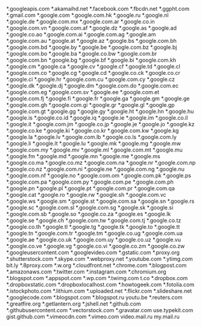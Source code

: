 *.googleapis.com
*.akamaihd.net
*.facebook.com
*.fbcdn.net
*.ggpht.com
*.gmail.com
*.google.com
*.google.com.hk
*.google.ru
*.google.nl
*.google.de
*.google.com.mx
*.google.com.ar
*.google.co.in
*.google.com.vn
*.google.com.af
*.google.dz
*.google.as
*.google.ad
*.google.co.ao
*.google.com.ai
*.google.com.ag
*.google.am
*.google.com.au
*.google.at
*.google.az
*.google.bs
*.google.com.bh
*.google.com.bd
*.google.by
*.google.be
*.google.com.bz
*.google.bj
*.google.com.bo
*.google.ba
*.google.co.bw
*.google.com.br
*.google.com.bn
*.google.bg
*.google.bf
*.google.bi
*.google.com.kh
*.google.cm
*.google.ca
*.google.cv
*.google.cf
*.google.td
*.google.cl
*.google.com.co
*.google.cg
*.google.cd
*.google.co.ck
*.google.co.cr
*.google.ci
*.google.hr
*.google.com.cu
*.google.com.cy
*.google.cz
*.google.dk
*.google.dj
*.google.dm
*.google.com.do
*.google.com.ec
*.google.com.eg
*.google.com.sv
*.google.ee
*.google.com.et
*.google.com.fj
*.google.fi
*.google.fr
*.google.ga
*.google.gm
*.google.ge
*.google.com.gh
*.google.com.gi
*.google.gr
*.google.gl
*.google.gp
*.google.com.gt
*.google.gg
*.google.gy
*.google.ht
*.google.hn
*.google.hu
*.google.is
*.google.co.id
*.google.iq
*.google.ie
*.google.im
*.google.co.il
*.google.it
*.google.com.jm
*.google.co.jp
*.google.je
*.google.jo
*.google.kz
*.google.co.ke
*.google.ki
*.google.co.kr
*.google.com.kw
*.google.kg
*.google.la
*.google.lv
*.google.com.lb
*.google.co.ls
*.google.com.ly
*.google.li
*.google.lt
*.google.lu
*.google.mk
*.google.mg
*.google.mw
*.google.com.my
*.google.mv
*.google.ml
*.google.com.mt
*.google.mu
*.google.fm
*.google.md
*.google.mn
*.google.me
*.google.ms
*.google.co.ma
*.google.co.mz
*.google.com.na
*.google.nr
*.google.com.np
*.google.co.nz
*.google.com.ni
*.google.ne
*.google.com.ng
*.google.nu
*.google.com.nf
*.google.no
*.google.com.om
*.google.com.pk
*.google.ps
*.google.com.pa
*.google.com.py
*.google.com.pe
*.google.com.ph
*.google.pn
*.google.pl
*.google.pt
*.google.com.pr
*.google.com.qa
*.google.cat
*.google.ro
*.google.rw
*.google.sh
*.google.com.vc
*.google.ws
*.google.sm
*.google.st
*.google.com.sa
*.google.sn
*.google.rs
*.google.sc
*.google.com.sl
*.google.com.sg
*.google.sk
*.google.si
*.google.com.sb
*.google.so
*.google.co.za
*.google.es
*.google.lk
*.google.se
*.google.ch
*.google.com.tw
*.google.com.tj
*.google.co.tz
*.google.co.th
*.google.tl
*.google.tg
*.google.tk
*.google.to
*.google.tt
*.google.tn
*.google.com.tr
*.google.tm
*.google.co.ug
*.google.com.ua
*.google.ae
*.google.co.uk
*.google.com.uy
*.google.co.uz
*.google.vu
*.google.co.ve
*.google.vg
*.google.co.vi
*.google.co.zm
*.google.co.zw
*.googleusercontent.com
*.googlevideo.com
*.gstatic.com
*.proxy.org
*.shutterstock.com
*.skype.com
*.webproxy.net
*.youtube.com
*.ytimg.com
bit.ly
*.8proxy.com
*.w.org
*.cloudfront.net
*.chrome.com
*.blogpost.com
*.amazonaws.com
*.twitter.com
*.instagram.com
*.chromium.org
*.blogspot.com
*.appspot.com
*.wp.com
*.twimg.com
t.co
*.dropbox.com
*.dropboxstatic.com
*.dropboxlocalhost.com
*.howtogeek.com
*.fotolia.com
*.istockphoto.com
*.lithium.com
*.uploaded.net
*.flickr.com
*.slideshare.net
*.googlecode.com
*.blogspot.com
*.blogspot.ru
youtu.be
*.reuters.com
*.greatfire.org
*.getlantern.org
*.jshell.net
*.github.com
*.githubusercontent.com
*.vectorstock.com
*.gravatar.com
use.typekit.com
gist.github.com
*.vimeocdn.com
*.vimeo.com
video.mail.ru
my.mail.ru
